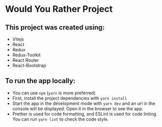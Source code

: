 # Would You Rather Project

## This project was created using:

* Vitejs
* React
* Redux
* Redux-Toolkit
* React Router
* React-Bootstrap

## To run the app locally:

- You can use `npm` (`yarn` is more preferred)
- First, install the project dependencies with `yarn install`
- Start the app in the development mode with `yarn dev` and an url in the console will be
  displayed. Open it in the browser to see the app.
- Prettier is used for code formatting, and ESLint is used for code linting. You can run
  `yarn lint` to check the code style.
